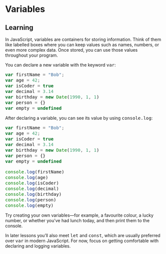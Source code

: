 <style>
code, pre {
  font-size: 0.9rem;
}
</style>

# Variables

## Learning

In JavaScript, variables are containers for storing information. Think of them like labelled boxes where you can keep values such as names, numbers, or even more complex data. Once stored, you can use those values throughout your program.

You can declare a new variable with the keyword ```var```:

```js
var firstName = "Bob";
var age = 42;
var isCoder = true
var decimal = 3.14
var birthday = new Date(1990, 1, 1)
var person = {}
var empty = undefined
```

After declaring a variable, you can see its value by using ```console.log```:

```js
var firstName = "Bob";
var age = 42;
var isCoder = true
var decimal = 3.14
var birthday = new Date(1990, 1, 1)
var person = {}
var empty = undefined

console.log(firstName)
console.log(age)
console.log(isCoder)
console.log(decimal)
console.log(birthday)
console.log(person)
console.log(empty)
```

Try creating your own variables—for example, a favourite colour, a lucky number, or whether you’ve had lunch today, and then print them to the console.

In later lessons you’ll also meet ```let``` and ```const```, which are usually preferred over ```var``` in modern JavaScript. For now, focus on getting comfortable with declaring and logging variables.